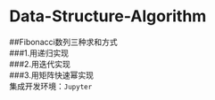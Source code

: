 # Data-Structure-Algorithm  
##Fibonacci数列三种求和方式  
###1.用递归实现  
###2.用迭代实现  
###3.用矩阵快速幂实现  
集成开发环境：`Jupyter`

